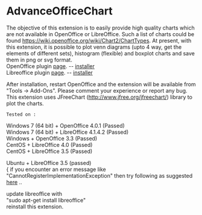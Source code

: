 # AdvanceOfficeChart
  The objective of this extension is to easily provide high quality charts which are not available in OpenOffice or LibreOffice. Such a list of charts could be found https://wiki.openoffice.org/wiki/Chart2/ChartTypes.  At present, with this extension, it is possible to plot venn diagrams (upto 4 way, get the elements of different sets), histogram (flexible) and boxplot charts and save them in png or svg format.  
  OpenOffice plugin [page](https://extensions.openoffice.org/en/project/advance-office-chart). -- [installer](https://github.com/vondoRishi/AdvanceOfficeChart/blob/master/AOC_Open_0.2.2.oxt) <br>
  Libreoffice plugin [page](https://extensions.libreoffice.org/extensions/advance-office-chart-1). -- [installer](https://github.com/vondoRishi/AdvanceOfficeChart/blob/master/AOC_Libre_0.2.2.oxt)
  
  After installation, restart OpenOffice and the extension will be available from "Tools -> Add-Ons".  Please comment your experience or report any bug.  
  This extension uses JFreeChart (http://www.jfree.org/jfreechart/) library to plot the charts.  
        
    Tested on : 
Windows 7 (64 bit) + OpenOffice 4.0.1 (Passed)  <br>
Windows 7 (64 bit) + LibreOffice 4.1.4.2 (Passed)  <br>
Windows + OpenOffice 3.3 (Passed)  <br>
CentOS + LibreOffice 4.0 (Passed)  <br>
CentOS + LibreOffice 3.5 (Passed)  <br>

Ubuntu + LibreOffice 3.5 (passed)   <br>
{  if you encounter an error message like "CannotRegisterImplementationException" then try following as suggested [here](http://sourceforge.net/apps/trac/comppad/wiki/FrequentlyAskedQuestions#OninstallationIgetCannotRegisterImplementationExceptionerror) .. 

  update libreoffice with   
  "sudo apt-get install libreoffice"  
  reinstall this extension.  


